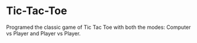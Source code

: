 # Tic-Tac-Toe
Programed the classic game of Tic Tac Toe with both the modes: Computer vs Player and Player vs Player.
